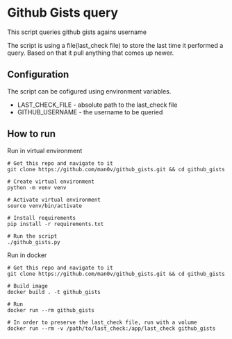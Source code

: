 Github Gists query
==================

This script queries github gists agains username

The script is using a file(last_check file) to store the last time it performed a query. Based on that it pull anything that comes up newer.

Configuration
------------

The script can be cofigured using environment variables.


* LAST_CHECK_FILE - absolute path to the last_check file
* GITHUB_USERNAME - the username to be queried


How to run
------------------

Run in virtual environment

```
# Get this repo and navigate to it
git clone https://github.com/man0v/github_gists.git && cd github_gists

# Create virtual environment
python -m venv venv

# Activate virtual environment
source venv/bin/activate

# Install requirements
pip install -r requirements.txt

# Run the script
./github_gists.py
```

Run in docker

```
# Get this repo and navigate to it
git clone https://github.com/man0v/github_gists.git && cd github_gists

# Build image
docker build . -t github_gists

# Run
docker run --rm github_gists

# In order to preserve the last_check file, run with a volume
docker run --rm -v /path/to/last_check:/app/last_check github_gists
```
